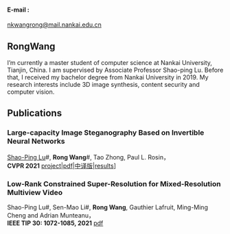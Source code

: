 



#### E-mail : 
nkwangrong@mail.nankai.edu.cn

## RongWang  

I’m currently a master student of computer science at Nankai University, Tianjin, China. I am supervised by Associate Professor Shao-ping Lu. Before that, I received my bachelor degree from Nankai University in 2019. My research interests include 3D image synthesis, content security and computer vision. 


## Publications

### Large-capacity Image Steganography Based on Invertible Neural Networks

[Shao-Ping Lu](https://shaopinglu.net/)#,  **Rong Wang**#,  Tao Zhong,  Paul L. Rosin，    
**CVPR 2021** [project](https://www.shaopinglu.net/proj-cvpr21/steganography.html)|[pdf](https://www.shaopinglu.net/publications_files/CVPR21__Image_Steganography.pdf)|[中译版](https://www.shaopinglu.net/publications_files/cvpr21__image_steganography_chinese.pdf)|[results](https://github.com/nkwr/ISN)] 



### Low-Rank Constrained Super-Resolution for Mixed-Resolution Multiview Video

Shao-Ping Lu#,  Sen-Mao Li#,  **Rong Wang**,  Gauthier Lafruit,  Ming-Ming Cheng and  Adrian Munteanu，  
**IEEE TIP 30: 1072-1085, 2021** [pdf](https://www.shaopinglu.net/publications_files/TIP21-mv.pdf) 



